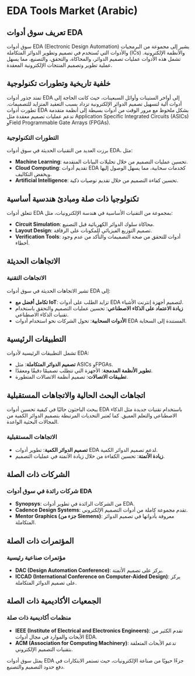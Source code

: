 # EDA Tools Market (Arabic)

## تعريف سوق أدوات EDA
سوق أدوات EDA (Electronic Design Automation) يشير إلى مجموعة من البرمجيات والأدوات التي تُستخدم في تصميم وتطوير الدوائر المتكاملة (ICs) والأنظمة الإلكترونية. تشمل هذه الأدوات عمليات تصميم الدوائر، والمحاكاة، والتحقق، والتصنيع، مما يسهل عملية تطوير وتصميم المنتجات الإلكترونية المعقدة.

## خلفية تاريخية وتطورات تكنولوجية
تمتد جذور أدوات EDA إلى أواخر الستينات وأوائل السبعينات، حيث كانت الحاجة إلى أدوات آلية لتسهيل تصميم الدوائر الإلكترونية تزداد بسبب التعقيد المتزايد للتصميمات. تطورت أدوات EDA بشكل ملحوظ مع مرور الوقت من أدوات بسيطة إلى أنظمة متقدمة تدعم عمليات تصميم معقدة مثل Application Specific Integrated Circuits (ASICs) وField Programmable Gate Arrays (FPGAs). 

### التطورات التكنولوجية
برزت العديد من التقنيات الحديثة في سوق أدوات EDA، مثل:
- **Machine Learning**: تحسين عمليات التصميم من خلال تحليلات البيانات المتقدمة.
- **Cloud Computing**: تقديم أدوات EDA كخدمات سحابية، مما يسهل الوصول إليها ويخفض التكاليف.
- **Artificial Intelligence**: تحسين كفاءة التصميم من خلال تقديم توصيات ذكية.

## تكنولوجيا ذات صلة ومبادئ هندسية أساسية
تتعلق أدوات EDA بمجموعة من التقنيات الأساسية في هندسة الإلكترونيات، مثل:
- **Circuit Simulation**: محاكاة سلوك الدوائر الكهربائية قبل التصنيع.
- **Layout Design**: تصميم التوزيع الفيزيائي للمكونات على الرقاقة.
- **Verification Tools**: أدوات للتحقق من صحة التصميمات والتأكد من عدم وجود أخطاء.

## الاتجاهات الحديثة
### الاتجاهات التقنية
تشير الاتجاهات الحديثة في سوق أدوات EDA إلى:
- **تكامل أفضل مع IoT**: تزايد الطلب على أدوات EDA لتصميم أجهزة إنترنت الأشياء.
- **زيادة الاعتماد على الذكاء الاصطناعي**: تحسين عمليات التصميم والتحقق باستخدام تقنيات الذكاء الاصطناعي.
- **الأدوات السحابية**: تحول الشركات نحو استخدام أدوات EDA المستندة إلى السحابة.

## التطبيقات الرئيسية
تشمل التطبيقات الرئيسية لأدوات EDA:
- **تصميم الدوائر المتكاملة**: مثل ASICs وFPGAs.
- **تطوير الأنظمة المدمجة**: الأجهزة التي تتطلب تصميمًا دقيقًا ومعقدًا.
- **تطبيقات الاتصالات**: تصميم أنظمة الاتصالات المتطورة.

## اتجاهات البحث الحالية والاتجاهات المستقبلية
يبحث الباحثون حاليًا في كيفية تحسين أدوات EDA باستخدام تقنيات جديدة مثل الذكاء الاصطناعي والتعلم العميق. كما تُعتبر التحديات المرتبطة بتصميم الدوائر الكمية من المجالات البحثية الواعدة. 

### الاتجاهات المستقبلية
- **تصميم الدوائر الكمية**: تطوير أدوات EDA لدعم تصميم الدوائر الكمية.
- **زيادة الأتمتة**: تحسين الكفاءة من خلال زيادة الأتمتة في عمليات التصميم.

## الشركات ذات الصلة
### شركات رائدة في سوق أدوات EDA
- **Synopsys**: من الشركات الرائدة في تطوير أدوات EDA.
- **Cadence Design Systems**: تقدم مجموعة كاملة من أدوات التصميم الإلكتروني.
- **Mentor Graphics (جزء من Siemens)**: معروفة بأدواتها في تصميم الدوائر المتكاملة.

## المؤتمرات ذات الصلة
### مؤتمرات صناعية رئيسية
- **DAC (Design Automation Conference)**: يركز على تصميم الأتمتة.
- **ICCAD (International Conference on Computer-Aided Design)**: يركز على تصميم الدوائر المتكاملة.

## الجمعيات الأكاديمية ذات الصلة
### منظمات أكاديمية ذات صلة
- **IEEE (Institute of Electrical and Electronics Engineers)**: تقدم الكثير من الأبحاث والموارد في مجال أدوات EDA.
- **ACM (Association for Computing Machinery)**: تدعم الأبحاث المتعلقة بتقنيات التصميم الإلكتروني.

يمثل سوق أدوات EDA جزءًا حيويًا من صناعة الإلكترونيات، حيث تستمر الابتكارات في دفع حدود التصميم والتصنيع.